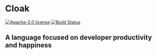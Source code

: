 # Cloak

[![Apache-2.0 license](https://img.shields.io/badge/license-Apache--2.0-blue.svg)](LICENSE)
[![Build Status](https://img.shields.io/endpoint.svg?url=https%3A%2F%2Factions-badge.atrox.dev%2Fcloak-lang%2Fcloak%2Fbadge%3Fref%3Dmaster&style=flat)](https://actions-badge.atrox.dev/cloak-lang/cloak/goto?ref=master)

## A language focused on developer productivity and happiness
